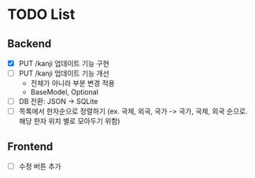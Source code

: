 # TODO List

## Backend
- [x] PUT /kanji 업데이트 기능 구현
- [ ] PUT /kanji 업데이트 기능 개선
    - 전체가 아니라 부분 변경 적용
    - BaseModel, Optional
- [ ] DB 전환: JSON → SQLite
- [ ] 목록에서 한자순으로 정렬하기 (ex. 국제, 외국, 국가 -> 국가, 국제, 외국 순으로. 해당 한자 위치 별로 모아두기 위함)

## Frontend
- [ ] 수정 버튼 추가
